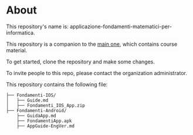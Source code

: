# About

This repository's name is: applicazione-fondamenti-matematici-per-informatica.

This repository is a companion to the [main one](https://github.com/unitn-drive/fondamenti-matematici-per-informatica), which contains course material.

To get started, clone the repository and make some changes.

To invite people to this repo, please contact the organization administrator.

This repository contains the following file:

```
├── Fondamenti-IOS/
│   ├── Guide.md
│   ├── Fondamenti_IOS_App.zip
├── Fondamenti-Android/
    ├── GuidaApp.md
    ├── FondamentiApp.apk
    ├── AppGuide-EngVer.md
```

